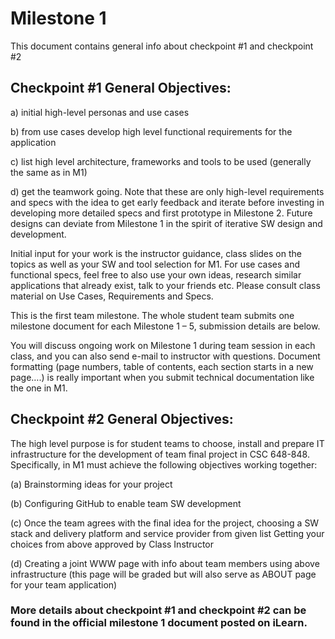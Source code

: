 # Milestone 1 

This document contains general info about checkpoint #1 and checkpoint #2

## Checkpoint #1 General Objectives: 

a) initial high-level personas and use cases 

b) from use cases develop high level functional requirements for the application 

c) list high level architecture, frameworks and tools to be used (generally the same as in M1) 

d) get the teamwork going. Note that these are only high-level requirements and specs with the idea to get early feedback and iterate before investing in developing more detailed specs and first prototype in Milestone 2. Future designs can deviate from Milestone 1 in the spirit of iterative SW design and development.

Initial input for your work is the instructor guidance, class slides on the topics as well as your SW and tool selection for M1. For use cases and functional specs, feel free to also use your own ideas, research similar applications that already exist, talk to your friends etc. Please consult class material on Use Cases, Requirements and Specs.

This is the first team milestone. The whole student team submits one milestone document for each Milestone 1 – 5, submission details are below.

You will discuss ongoing work on Milestone 1 during team session in each class, and you can also send e-mail to instructor with questions. Document formatting (page numbers, table of contents, each section starts in a new page….) is really important when you submit technical documentation like the one in M1.  

## Checkpoint #2 General Objectives: 

The high level purpose is for student teams to choose, install and prepare IT infrastructure for the development of  team final project in CSC 648-848. Specifically, in M1 must achieve the following objectives working together:

(a) Brainstorming ideas for your project 

(b) Configuring GitHub to enable team SW development

(c) Once the team agrees with the final idea for the project, choosing a SW stack and delivery platform and service provider from given list
Getting your choices from above approved by Class Instructor

(d) Creating a joint WWW page with info about team members using above infrastructure (this page will be graded but will also serve as ABOUT page for your team application)


### More details about checkpoint #1 and checkpoint #2 can be found in the official milestone 1 document posted on iLearn. 
